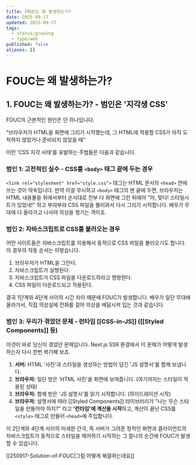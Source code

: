 ```yaml
---
title: FOUC는 왜 발생하는가?
date: 2025-09-17
updated: 2025-09-17
tags:
  - status/growing
  - type/web
published: false
aliases: []
---
```

# FOUC는 왜 발생하는가?
## 1. FOUC는 왜 발생하는가? - 범인은 '지각생 CSS'
FOUC의 근본적인 원인은 단 하나입니다.

"브라우저가 HTML을 화면에 그리기 시작했는데, 그 HTML에 적용할 CSS가 아직 도착하지 않았거나 준비되지 않았을 때"

이런 'CSS 지각 사태'를 유발하는 주범들은 다음과 같습니다.

### 범인 1: 고전적인 실수 - CSS를 `<body>` 태그 끝에 두는 경우
`<link rel="stylesheet" href="style.css">` 태그는 HTML 문서의 `<head>` 안에 쓰는 것이 약속입니다. 만약 이걸 무시하고 `<body>` 태그의 맨 끝에 두면, 브라우저는 HTML 내용물을 위에서부터 순서대로 전부 다 화면에 그린 뒤에야 "아, 맞다! 스타일시트가 있었네!" 하고 부랴부랴 CSS 파일을 불러와서 다시 그리기 시작합니다. 배우가 무대에 다 올라가고 나서야 의상을 챙기는 격이죠.

### 범인 2: 자바스크립트로 CSS를 불러오는 경우
어떤 사이트들은 자바스크립트를 이용해서 동적으로 CSS 파일을 불러오기도 합니다. 이 경우의 작동 순서는 이렇습니다.

1. 브라우저가 HTML을 그린다.
2. 자바스크립트가 실행된다.
3. 자바스크립트가 CSS 파일을 다운로드하라고 명령한다.
4. CSS 파일이 다운로드되고 적용된다.

결국 1단계와 4단계 사이의 시간 차이 때문에 FOUC가 발생합니다. 배우가 일단 무대에 올라가서, 직접 의상실에 전화를 걸어 의상을 배달시켜 입는 것과 같습니다.

### 범인 3: 우리가 겪었던 문제 - 런타임 [[CSS-in-JS]] ([[Styled Components]] 등)
이것이 바로 당신이 겪었던 문제입니다. Next.js SSR 환경에서 이 문제가 어떻게 발생하는지 다시 한번 복기해 보죠.
1. **서버:** HTML '사진'과 스타일을 생성하는 방법이 담긴 'JS 설명서'를 함께 보냅니다.
2. **브라우저:** 일단 받은 'HTML 사진'을 화면에 보여줍니다. (여기까지는 스타일이 적용된 상태)
3. **브라우저:** 함께 받은 'JS 설명서'를 읽기 시작합니다. (하이드레이션 시작)
4. **브라우저:** 설명서에 따라 [[Styled Components]] 라이브러리가 "나는 무슨 스타일을 만들어야 하지?" 라고 **'런타임'에 계산을 시작**하고, 계산이 끝난 CSS를 `<style>` 태그로 만들어 `<head>`에 주입합니다.

이 2단계와 4단계 사이의 미세한 간극, 즉 서버가 그려준 정적인 화면과 클라이언트의 자바스크립트가 동적으로 스타일을 제어하기 시작하는 그 찰나의 순간에 FOUC가 발생할 수 있습니다.

[[250917-Solution-of-FOUC|그럼 어떻게 해결하는데요]]